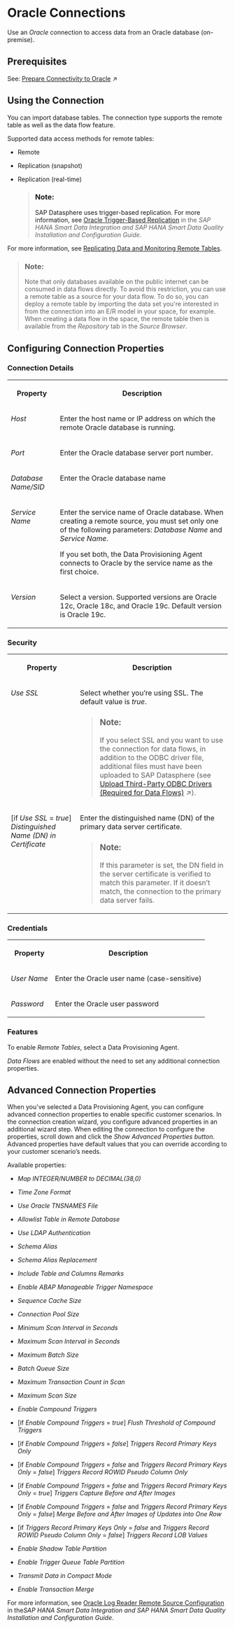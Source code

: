 <!-- loioc73ae0601d364f47830d339b6e86b7e8 -->

# Oracle Connections

Use an *Oracle* connection to access data from an Oracle database \(on-premise\). 



## Prerequisites

See: [Prepare Connectivity to Oracle](https://help.sap.com/viewer/935116dd7c324355803d4b85809cec97/DEV_CURRENT/en-US/9fca7c484e974429afc6570196303c35.html "To be able to successfully validate and use a connection to an Oracle database for remote tables or data flows, certain preparations have to be made.") :arrow_upper_right:



<a name="loioc73ae0601d364f47830d339b6e86b7e8__Oracle_usage"/>

## Using the Connection

You can import database tables. The connection type supports the remote table as well as the data flow feature.

Supported data access methods for remote tables:

-   Remote
-   Replication \(snapshot\)
-   Replication \(real-time\)

    > ### Note:  
    > SAP Datasphere uses trigger-based replication. For more information, see [Oracle Trigger-Based Replication](https://help.sap.com/viewer/7952ef28a6914997abc01745fef1b607/latest/en-US/0167d05537d84b0ea32979be85266b54.html) in the *SAP HANA Smart Data Integration and SAP HANA Smart Data Quality Installation and Configuration Guide*.


For more information, see [Replicating Data and Monitoring Remote Tables](../Data-Integration-Monitor/replicating-data-and-monitoring-remote-tables-4dd95d7.md). 

> ### Note:  
> Note that only databases available on the public internet can be consumed in data flows directly. To avoid this restriction, you can use a remote table as a source for your data flow. To do so, you can deploy a remote table by importing the data set you're interested in from the connection into an E/R model in your space, for example. When creating a data flow in the space, the remote table then is available from the *Repository* tab in the *Source Browser*.



<a name="loioc73ae0601d364f47830d339b6e86b7e8__section_nrb_hcc_x4b"/>

## Configuring Connection Properties



### Connection Details


<table>
<tr>
<th valign="top">

Property

</th>
<th valign="top">

Description

</th>
</tr>
<tr>
<td valign="top">

*Host*  

</td>
<td valign="top">

Enter the host name or IP address on which the remote Oracle database is running. 

</td>
</tr>
<tr>
<td valign="top">

*Port*  

</td>
<td valign="top">

Enter the Oracle database server port number. 

</td>
</tr>
<tr>
<td valign="top">

*Database Name/SID*  

</td>
<td valign="top">

Enter the Oracle database name 

</td>
</tr>
<tr>
<td valign="top">

*Service Name*

</td>
<td valign="top">

Enter the service name of Oracle database. When creating a remote source, you must set only one of the following parameters: *Database Name* and *Service Name*. 

If you set both, the Data Provisioning Agent connects to Oracle by the service name as the first choice.

</td>
</tr>
<tr>
<td valign="top">

*Version*

</td>
<td valign="top">

Select a version. Supported versions are Oracle 12c, Oracle 18c, and Oracle 19c. Default version is Oracle 19c.

</td>
</tr>
</table>



### Security


<table>
<tr>
<th valign="top">

Property

</th>
<th valign="top">

Description

</th>
</tr>
<tr>
<td valign="top">

*Use SSL*  

</td>
<td valign="top">

Select whether you’re using SSL. The default value is *true*. 

> ### Note:  
> If you select SSL and you want to use the connection for data flows, in addition to the ODBC driver file, additional files must have been uploaded to SAP Datasphere \(see [Upload Third-Party ODBC Drivers (Required for Data Flows)](https://help.sap.com/viewer/935116dd7c324355803d4b85809cec97/DEV_CURRENT/en-US/b9b5579054df48c39381d5b17286bf21.html "To enable access to a non-SAP database via ODBC to use it as a source for data flows, you need to upload the required ODBC driver files to SAP Datasphere.") :arrow_upper_right:\).



</td>
</tr>
<tr>
<td valign="top">

\[if *Use SSL* = *true*\] *Distinguished Name \(DN\) in Certificate*  

</td>
<td valign="top">

Enter the distinguished name \(DN\) of the primary data server certificate. 

> ### Note:  
> If this parameter is set, the DN field in the server certificate is verified to match this parameter. If it doesn’t match, the connection to the primary data server fails.



</td>
</tr>
</table>



### Credentials


<table>
<tr>
<th valign="top">

Property

</th>
<th valign="top">

Description

</th>
</tr>
<tr>
<td valign="top">

*User Name*  

</td>
<td valign="top">

Enter the Oracle user name \(case-sensitive\) 

</td>
</tr>
<tr>
<td valign="top">

*Password*  

</td>
<td valign="top">

Enter the Oracle user password 

</td>
</tr>
</table>



### Features

To enable *Remote Tables*, select a Data Provisioning Agent.

*Data Flows* are enabled without the need to set any additional connection properties.



<a name="loioc73ae0601d364f47830d339b6e86b7e8__section_zrg_tsk_lpb"/>

## Advanced Connection Properties

When you've selected a Data Provisioning Agent, you can configure advanced connection properties to enable specific customer scenarios. In the connection creation wizard, you configure advanced properties in an additional wizard step. When editing the connection to configure the properties, scroll down and click the *Show Advanced Properties button*. Advanced properties have default values that you can override according to your customer scenario’s needs.

Available properties:

-   *Map INTEGER/NUMBER to DECIMAL\(38,0\)*

-   *Time Zone Format*

-   *Use Oracle TNSNAMES File*

-   *Allowlist Table in Remote Database*

-   *Use LDAP Authentication*

-   *Schema Alias*

-   *Schema Alias Replacement*

-   *Include Table and Columns Remarks*

-   *Enable ABAP Manageable Trigger Namespace*

-   *Sequence Cache Size*

-   *Connection Pool Size*

-   *Minimum Scan Interval in Seconds*

-   *Maximum Scan Interval in Seconds*

-   *Maximum Batch Size*

-   *Batch Queue Size*

-   *Maximum Transaction Count in Scan*

-   *Maximum Scan Size*

-   *Enable Compound Triggers*

-   \[if *Enable Compound Triggers* = *true*\] *Flush Threshold of Compound Triggers*

-   \[if *Enable Compound Triggers* = *false*\] *Triggers Record Primary Keys Only*

-   \[if *Enable Compound Triggers* = *false* and *Triggers Record Primary Keys Only* = *false*\] *Triggers Record ROWID Pseudo Column Only*

-   \[if *Enable Compound Triggers* = *false* and *Triggers Record Primary Keys Only* = *true*\] *Triggers Capture Before and After Images*

-   \[if *Enable Compound Triggers* = *false* and *Triggers Record Primary Keys Only* = *false*\] *Merge Before and After Images of Updates into One Row*

-   \[if *Triggers Record Primary Keys Only* = *false* and *Triggers Record ROWID Pseudo Column Only* = *false*\] *Triggers Record LOB Values*

-   *Enable Shadow Table Partition*

-   *Enable Trigger Queue Table Partition*

-   *Transmit Data in Compact Mode*

-   *Enable Transaction Merge*


For more information, see [Oracle Log Reader Remote Source Configuration](https://help.sap.com/viewer/7952ef28a6914997abc01745fef1b607/latest/en-US/01175421322d488cb508aaa2ca42fb47.html) in the*SAP HANA Smart Data Integration and SAP HANA Smart Data Quality Installation and Configuration Guide*.

